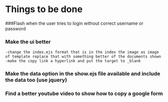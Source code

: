 # Things to be done

###Flash when the user tries to login without correct username or password


### Make the ui better
    -change the index.ejs format that is in the index the image as image of template replace that with something better of the documents shown 
    -make the copy link a hyperlink and put the target to _blank

### Make the data option in the show.ejs file available and include the data too (use jquery)




### Find a better youtube video to show how to copy a google form